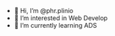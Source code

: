 - 👋 Hi, I’m @phr.plinio
- 👀 I’m interested in Web Develop
- 🌱 I’m currently learning ADS

<!---
pliniocode/pliniocode is a ✨ special ✨ repository because its `README.md` (this file) appears on your GitHub profile.
You can click the Preview link to take a look at your changes.
--->
